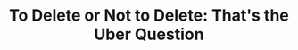 ---
categories: all_articles
provider_display: "www.nytimes.com"
provider_name: "www.nytimes.com"
favicon_url: http://static01.nyt.com/favicon.ico
title: "To Delete or Not to Delete: That's the Uber Question"
published: 2014-11-22
source: http://www.nytimes.com/2014/11/23/fashion/uber-delete-emil-michael-scandal.html
thumbnail: http://static01.nyt.com/images/2014/11/23/fashion/23UBER-WEB/23UBER-WEB-videoSixteenByNine1050.jpg
---